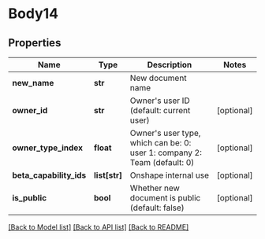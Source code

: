 # Body14

## Properties
Name | Type | Description | Notes
------------ | ------------- | ------------- | -------------
**new_name** | **str** | New document name | 
**owner_id** | **str** | Owner&#39;s user ID (default: current user) | [optional] 
**owner_type_index** | **float** | Owner&#39;s user type, which can be: 0: user 1: company 2: Team (default:           0) | [optional] 
**beta_capability_ids** | **list[str]** | Onshape internal use | [optional] 
**is_public** | **bool** | Whether new document is public (default: false) | [optional] 

[[Back to Model list]](../README.md#documentation-for-models) [[Back to API list]](../README.md#documentation-for-api-endpoints) [[Back to README]](../README.md)


